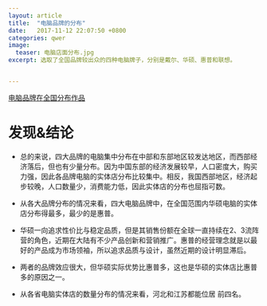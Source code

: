 ```yaml
---
layout: article
title:  "电脑品牌的分布"
date:   2017-11-12 22:07:50 +0800
categories: qwer 
image:
  teaser: 电脑店面分布.jpg
excerpt: 选取了全国品牌较出众的四种电脑牌子，分别是戴尔、华硕、惠普和联想。


---
```


[电脑品牌在全国分布作品](https://public.tableau.com/profile/qiu2775#!/vizhome/QQ/1?publish=yes)


# 发现&结论
- 总的来说，四大品牌的电脑集中分布在中部和东部地区较发达地区，而西部经济落后，但也有少量分布。因为中国东部的经济发展较早，人口密度大，购买力强，因此各品牌电脑的实体店分布比较集中。相反，我国西部地区，经济起步较晚，人口数量少，消费能力低，因此实体店的分布也屈指可数。

- 从各大品牌分布的情况来看，四大电脑品牌中，在全国范围内华硕电脑的实体店分布得最多，最少的是惠普。

- 华硕一向追求性价比与稳定品质，但是其销售份额在全球一直持续在2、3流阵营的角色，近期在大陆有不少产品创新和营销推广。惠普的经营理念就是以最好的产品成为市场领袖，所以追求品质与设计，虽然近期的设计明显滞后。

- 两者的品牌效应很大，但华硕实际优势比惠普多，这也是华硕的实体店比惠普多的原因之一。

- 从各省电脑实体店的数量分布的情况来看，河北和江苏都能位居 前四名。